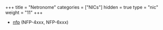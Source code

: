 +++
title = "Netronome"
categories = ["NICs"]
hidden = true
type = "nic"
weight = "11"
+++

- [nfp](http://dpdk.org/doc/guides/nics/nfp.html) (NFP-4xxx, NFP-6xxx)
